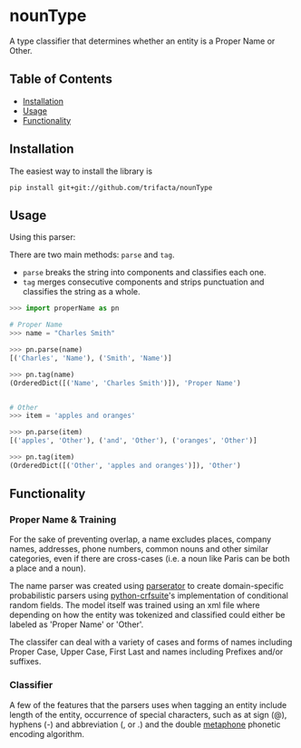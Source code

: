 nounType
=========

A type classifier that determines whether an entity is a Proper Name or Other.


Table of Contents
-----------------

* [Installation](#installation)
* [Usage](#usage)
* [Functionality](#functionality)

<a name="installation"></a> Installation
-----------------

The easiest way to install the library is
```
pip install git+git://github.com/trifacta/nounType
```

<a name="usage"></a> Usage
-----------------

Using this parser:

There are two main methods: `parse` and `tag`. 

* `parse` breaks the string into components and classifies each one.
* `tag` merges consecutive components and strips punctuation and classifies the string as a whole.

```Python
>>> import properName as pn

# Proper Name
>>> name = "Charles Smith"

>>> pn.parse(name)
[('Charles', 'Name'), ('Smith', 'Name')]

>>> pn.tag(name)
(OrderedDict([('Name', 'Charles Smith')]), 'Proper Name')


# Other
>>> item = 'apples and oranges'

>>> pn.parse(item)
[('apples', 'Other'), ('and', 'Other'), ('oranges', 'Other')]

>>> pn.tag(item)
(OrderedDict([('Other', 'apples and oranges')]), 'Other')
```

<a name="functionality"></a> Functionality
-----------------
### Proper Name & Training
For the sake of preventing overlap, a name excludes places, company names, addresses, phone numbers, common nouns and other similar categories, even if there are cross-cases (i.e. a noun like Paris can be both a place and a noun).

The name parser was created using [parserator](https://github.com/datamade/parserator) to create domain-specific probabilistic parsers using [python-crfsuite](https://github.com/scrapinghub/python-crfsuite)'s implementation of conditional random fields. The model itself was trained using an xml file where depending on how the entity was tokenized and classified could either be labeled as 'Proper Name' or 'Other'.

The classifer can deal with a variety of cases and forms of names including Proper Case, Upper Case, First Last and names including Prefixes and/or suffixes.

### Classifier
A few of the features that the parsers uses when tagging an entity include length of the entity, occurrence of special characters, such as at sign (@), hyphens (-)  and abbreviation (, or .) and the double [metaphone](https://en.wikipedia.org/wiki/Metaphone) phonetic encoding algorithm.
